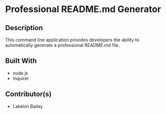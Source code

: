 # Professional README.md Generator

## Description
This command line application provides developers the ability to automatically generate a professional README.md file. 

## Built With
- node.js
- Inquirer

## Contributor(s)
- Lakelon Bailey

